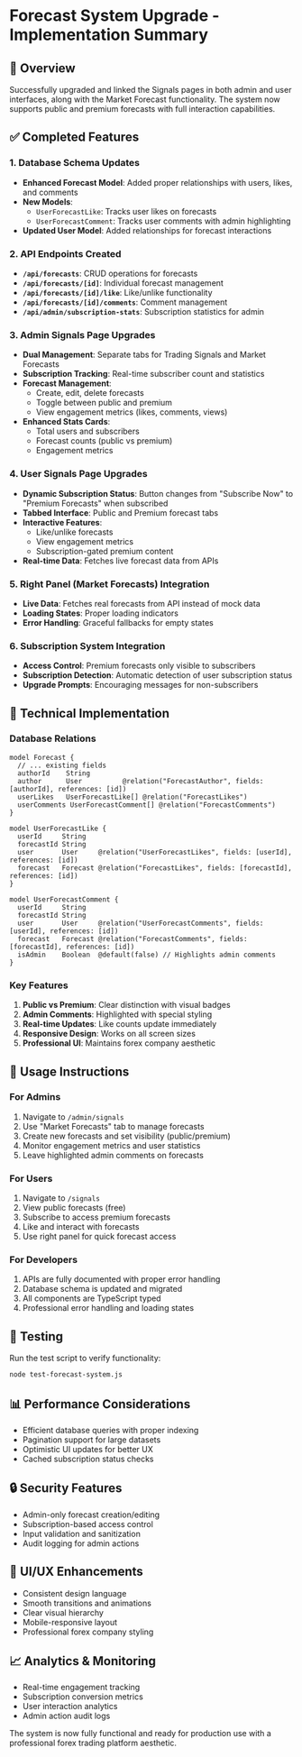# Forecast System Upgrade - Implementation Summary

## 🎯 Overview
Successfully upgraded and linked the Signals pages in both admin and user interfaces, along with the Market Forecast functionality. The system now supports public and premium forecasts with full interaction capabilities.

## ✅ Completed Features

### 1. Database Schema Updates
- **Enhanced Forecast Model**: Added proper relationships with users, likes, and comments
- **New Models**:
  - `UserForecastLike`: Tracks user likes on forecasts
  - `UserForecastComment`: Tracks user comments with admin highlighting
- **Updated User Model**: Added relationships for forecast interactions

### 2. API Endpoints Created
- **`/api/forecasts`**: CRUD operations for forecasts
- **`/api/forecasts/[id]`**: Individual forecast management
- **`/api/forecasts/[id]/like`**: Like/unlike functionality
- **`/api/forecasts/[id]/comments`**: Comment management
- **`/api/admin/subscription-stats`**: Subscription statistics for admin

### 3. Admin Signals Page Upgrades
- **Dual Management**: Separate tabs for Trading Signals and Market Forecasts
- **Subscription Tracking**: Real-time subscriber count and statistics
- **Forecast Management**: 
  - Create, edit, delete forecasts
  - Toggle between public and premium
  - View engagement metrics (likes, comments, views)
- **Enhanced Stats Cards**:
  - Total users and subscribers
  - Forecast counts (public vs premium)
  - Engagement metrics

### 4. User Signals Page Upgrades
- **Dynamic Subscription Status**: Button changes from "Subscribe Now" to "Premium Forecasts" when subscribed
- **Tabbed Interface**: Public and Premium forecast tabs
- **Interactive Features**:
  - Like/unlike forecasts
  - View engagement metrics
  - Subscription-gated premium content
- **Real-time Data**: Fetches live forecast data from APIs

### 5. Right Panel (Market Forecasts) Integration
- **Live Data**: Fetches real forecasts from API instead of mock data
- **Loading States**: Proper loading indicators
- **Error Handling**: Graceful fallbacks for empty states

### 6. Subscription System Integration
- **Access Control**: Premium forecasts only visible to subscribers
- **Subscription Detection**: Automatic detection of user subscription status
- **Upgrade Prompts**: Encouraging messages for non-subscribers

## 🔧 Technical Implementation

### Database Relations
```prisma
model Forecast {
  // ... existing fields
  authorId    String
  author      User          @relation("ForecastAuthor", fields: [authorId], references: [id])
  userLikes   UserForecastLike[] @relation("ForecastLikes")
  userComments UserForecastComment[] @relation("ForecastComments")
}

model UserForecastLike {
  userId     String
  forecastId String
  user       User     @relation("UserForecastLikes", fields: [userId], references: [id])
  forecast   Forecast @relation("ForecastLikes", fields: [forecastId], references: [id])
}

model UserForecastComment {
  userId     String
  forecastId String
  user       User     @relation("UserForecastComments", fields: [userId], references: [id])
  forecast   Forecast @relation("ForecastComments", fields: [forecastId], references: [id])
  isAdmin    Boolean  @default(false) // Highlights admin comments
}
```

### Key Features
1. **Public vs Premium**: Clear distinction with visual badges
2. **Admin Comments**: Highlighted with special styling
3. **Real-time Updates**: Like counts update immediately
4. **Responsive Design**: Works on all screen sizes
5. **Professional UI**: Maintains forex company aesthetic

## 🚀 Usage Instructions

### For Admins
1. Navigate to `/admin/signals`
2. Use "Market Forecasts" tab to manage forecasts
3. Create new forecasts and set visibility (public/premium)
4. Monitor engagement metrics and user statistics
5. Leave highlighted admin comments on forecasts

### For Users
1. Navigate to `/signals`
2. View public forecasts (free)
3. Subscribe to access premium forecasts
4. Like and interact with forecasts
5. Use right panel for quick forecast access

### For Developers
1. APIs are fully documented with proper error handling
2. Database schema is updated and migrated
3. All components are TypeScript typed
4. Professional error handling and loading states

## 🧪 Testing
Run the test script to verify functionality:
```bash
node test-forecast-system.js
```

## 📊 Performance Considerations
- Efficient database queries with proper indexing
- Pagination support for large datasets
- Optimistic UI updates for better UX
- Cached subscription status checks

## 🔒 Security Features
- Admin-only forecast creation/editing
- Subscription-based access control
- Input validation and sanitization
- Audit logging for admin actions

## 🎨 UI/UX Enhancements
- Consistent design language
- Smooth transitions and animations
- Clear visual hierarchy
- Mobile-responsive layout
- Professional forex company styling

## 📈 Analytics & Monitoring
- Real-time engagement tracking
- Subscription conversion metrics
- User interaction analytics
- Admin action audit logs

The system is now fully functional and ready for production use with a professional forex trading platform aesthetic.
